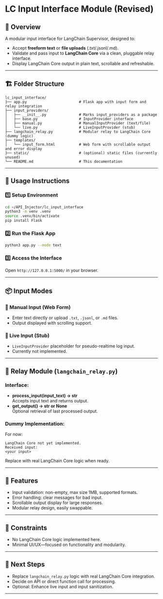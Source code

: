 # LC Input Interface Module (Revised)

## 📖 Overview
A modular input interface for LangChain Supervisor, designed to:
- Accept **freeform text** or **file uploads** (.txt/.jsonl/.md).
- Validate and pass input to **LangChain Core** via a clean, pluggable relay interface.
- Display LangChain Core output in plain text, scrollable and refreshable.

---

## 🏗 Folder Structure
```
lc_input_interface/
├── app.py                        # Flask app with input form and relay integration
├── input_providers/
│   ├── __init__.py               # Marks input_providers as a package
│   ├── base.py                   # InputProvider interface
│   ├── manual.py                 # ManualInputProvider (text/file)
│   └── live.py                   # LiveInputProvider (stub)
├── langchain_relay.py            # Modular relay to LangChain Core (dummy logic)
├── templates/
│   └── input_form.html           # Web form with scrollable output and error display
├── static/                       # (optional) static files (currently unused)
└── README.md                     # This documentation
```

---

## 🚀 Usage Instructions

### 1️⃣ Setup Environment
```bash
cd ~/API_Injector/lc_input_interface
python3 -m venv .venv
source .venv/bin/activate
pip install Flask
```

### 2️⃣ Run the Flask App
```bash
python3 app.py --mode text
```

### 3️⃣ Access the Interface
Open `http://127.0.0.1:5000/` in your browser.

---

## 📦 Input Modes

### 🔹 Manual Input (Web Form)
- Enter text directly or upload `.txt`, `.jsonl`, or `.md` files.
- Output displayed with scrolling support.

### 🔹 Live Input (Stub)
- `LiveInputProvider` placeholder for pseudo-realtime log input.
- Currently not implemented.

---

## 🔗 Relay Module (`langchain_relay.py`)

### Interface:
- **process_input(input_text) -> str**  
  Accepts input text and returns output.  
- **get_output() -> str or None**  
  Optional retrieval of last processed output.

### Dummy Implementation:
For now:
```
LangChain Core not yet implemented.
Received input:
<your input>
```

Replace with real LangChain Core logic when ready.

---

## 🎨 Features
- Input validation: non-empty, max size 1MB, supported formats.
- Error handling: clear messages for bad input.
- Scrollable output display for large responses.
- Modular relay design, easily swappable.

---

## 🚨 Constraints
- No LangChain Core logic implemented here.
- Minimal UI/UX—focused on functionality and modularity.

---

## 🔧 Next Steps
- Replace `langchain_relay.py` logic with real LangChain Core integration.
- Decide on API or direct function call for processing.
- Optional: Enhance live input and input sanitization.

---

